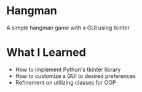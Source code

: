 # Hangman
A simple hangman game with a GUI using tkinter

# What I Learned
<ul>
  <li>How to implement Python's tkinter library </li>
  <li>How to customize a GUI to desired preferences</li>
  <li>Refinement on utilizing classes for OOP</li>
</ul>
